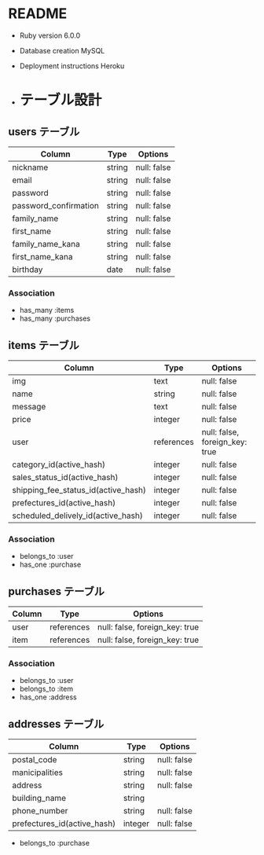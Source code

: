 # README

* Ruby version 6.0.0

* Database creation MySQL

* Deployment instructions Heroku

* # テーブル設計

## users テーブル

| Column                | Type       | Options     |
| ----------------------| ---------- | ----------- |
| nickname              | string     | null: false |
| email                 | string     | null: false |
| password              | string     | null: false |
| password_confirmation | string     | null: false |
| family_name           | string     | null: false |
| first_name            | string     | null: false |
| family_name_kana      | string     | null: false |
| first_name_kana       | string     | null: false |
| birthday              | date       | null: false |

### Association

- has_many :items
- has_many :purchases

## items テーブル

| Column                              | Type       | Options                        |
| ----------------------------------- | ---------- | ------------------------------ |
| img                                 | text       | null: false                    |
| name                                | string     | null: false                    |
| message                             | text       | null: false                    |
| price                               | integer    | null: false                    |
| user                                | references | null: false, foreign_key: true |
| category_id(active_hash)            | integer    | null: false                    |
| sales_status_id(active_hash)        | integer    | null: false                    |
| shipping_fee_status_id(active_hash) | integer    | null: false                    |
| prefectures_id(active_hash)         | integer    | null: false                    |
| scheduled_delively_id(active_hash)  | integer    | null: false                    |


### Association

- belongs_to :user
- has_one :purchase

## purchases テーブル

| Column           | Type       | Options                        |
| ---------------- | ---------- | ------------------------------ |
| user             | references | null: false, foreign_key: true |
| item             | references | null: false, foreign_key: true |

### Association

- belongs_to :user
- belongs_to :item
- has_one :address

## addresses テーブル

| Column                      | Type       | Options     |
| --------------------------- | ---------- | ----------- |
| postal_code                 | string     | null: false |
| manicipalities              | string     | null: false |
| address                     | string     | null: false |
| building_name               | string     |             |
| phone_number                | string     | null: false |
| prefectures_id(active_hash) | integer    | null: false |

- belongs_to :purchase